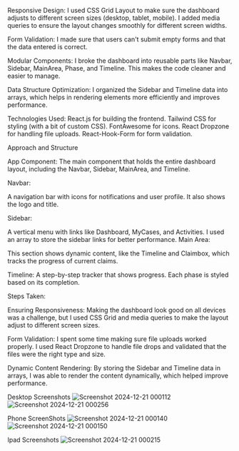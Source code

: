 Responsive Design:
I used CSS Grid Layout to make sure the dashboard adjusts to different screen sizes (desktop, tablet, mobile).
I added media queries to ensure the layout changes smoothly for different screen widths.

Form Validation:
I made sure that users can't submit empty forms and that the data entered is correct.

Modular Components:
I broke the dashboard into reusable parts like Navbar, Sidebar, MainArea, Phase, and Timeline. This makes the code cleaner and easier to manage.

Data Structure Optimization:
I organized the Sidebar and Timeline data into arrays, which helps in rendering elements more efficiently and improves performance.

Technologies Used:
React.js for building the frontend.
Tailwind CSS for styling (with a bit of custom CSS).
FontAwesome for icons.
React Dropzone for handling file uploads.
React-Hook-Form for form validation.

Approach and Structure

App Component:
The main component that holds the entire dashboard layout, including the Navbar, Sidebar, MainArea, and Timeline.

Navbar:

A navigation bar with icons for notifications and user profile. It also shows the logo and title.

Sidebar:

A vertical menu with links like Dashboard, MyCases, and Activities. I used an array to store the sidebar links for better performance.
Main Area:

This section shows dynamic content, like the Timeline and Claimbox, which tracks the progress of current claims.

Timeline:
A step-by-step tracker that shows progress. Each phase is styled based on its completion.

Steps Taken:

Ensuring Responsiveness:
Making the dashboard look good on all devices was a challenge, but I used CSS Grid and media queries to make the layout adjust to different screen sizes.

Form Validation:
I spent some time making sure file uploads worked properly. I used React Dropzone to handle file drops and validated that the files were the right type and size.

Dynamic Content Rendering:
By storing the Sidebar and Timeline data in arrays, I was able to render the content dynamically, which helped improve performance.

Desktop Screenshots
![Screenshot 2024-12-21 000112](https://github.com/user-attachments/assets/57883178-4e83-465f-be54-7a40c7dfef61)
![Screenshot 2024-12-21 000256](https://github.com/user-attachments/assets/65c4ce25-88ad-4264-86f4-a311c4f3fa26)

Phone ScreenShots
![Screenshot 2024-12-21 000140](https://github.com/user-attachments/assets/c7b13fdc-fad2-46d8-bb42-c7a56b18b5f5)
![Screenshot 2024-12-21 000150](https://github.com/user-attachments/assets/4f726778-a710-4b00-823e-2bb007e1d866)

Ipad Screenshots
![Screenshot 2024-12-21 000215](https://github.com/user-attachments/assets/2ec3e454-8e17-4936-bdb0-9d5d854a6322)
